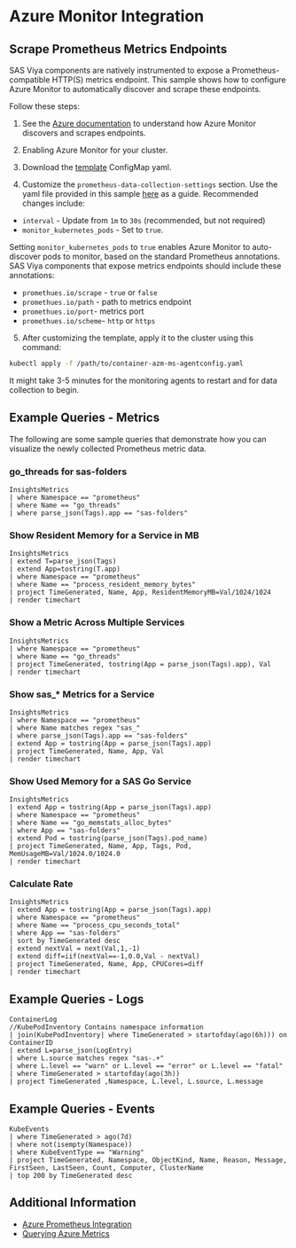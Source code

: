# Azure Monitor Integration

## Scrape Prometheus Metrics Endpoints

SAS Viya components are natively instrumented to expose a Prometheus-compatible
HTTP(S) metrics endpoint. This sample shows how to configure Azure Monitor to automatically discover and scrape these endpoints. 

Follow these steps:

1. See the [Azure documentation](https://docs.microsoft.com/en-us/azure/azure-monitor/insights/container-insights-prometheus-integration)
to understand how Azure Monitor discovers and scrapes endpoints. 

2. Enabling Azure Monitor for your cluster.

3. Download the
[template](https://github.com/microsoft/Docker-Provider/blob/ci_dev/kubernetes/container-azm-ms-agentconfig.yaml)
ConfigMap yaml. 

4. Customize the `prometheus-data-collection-settings` section. Use the yaml file provided in this sample [here](container-azm-ms-agentconfig.yaml) as a guide. Recommended changes include:

* `interval` - Update from `1m` to `30s` (recommended, but not required)
* `monitor_kubernetes_pods` - Set to `true`.

Setting `monitor_kubernetes_pods` to `true` enables Azure Monitor to auto-discover pods to monitor, based on the standard Prometheus annotations. SAS Viya
components that expose metrics endpoints should include these annotations:

* `promethues.io/scrape` - `true` or `false`
* `promethues.io/path` - path to metrics endpoint
* `promethues.io/port`- metrics port
* `promethues.io/scheme`- `http` or `https`

5. After customizing the template, apply it to the cluster using this command:

```bash
kubectl apply -f /path/to/container-azm-ms-agentconfig.yaml
```

It might take 3-5 minutes for the monitoring agents to restart and for data
collection to begin.

## Example Queries - Metrics

The following are some sample queries that demonstrate how you can visualize the newly
collected Prometheus metric data.

### go_threads for sas-folders

```text
InsightsMetrics
| where Namespace == "prometheus"
| where Name == "go_threads"
| where parse_json(Tags).app == "sas-folders"
```

### Show Resident Memory for a Service in MB

```text
InsightsMetrics
| extend T=parse_json(Tags)
| extend App=tostring(T.app)
| where Namespace == "prometheus"
| where Name == "process_resident_memory_bytes"
| project TimeGenerated, Name, App, ResidentMemoryMB=Val/1024/1024
| render timechart
```

### Show a Metric Across Multiple Services

```text
InsightsMetrics
| where Namespace == "prometheus"
| where Name == "go_threads"
| project TimeGenerated, tostring(App = parse_json(Tags).app), Val
| render timechart
```

### Show sas_* Metrics for a Service

```text
InsightsMetrics
| where Namespace == "prometheus"
| where Name matches regex "sas_"
| where parse_json(Tags).app == "sas-folders"
| extend App = tostring(App = parse_json(Tags).app)
| project TimeGenerated, Name, App, Val
| render timechart
```

### Show Used Memory for a SAS Go Service

```text
InsightsMetrics
| extend App = tostring(App = parse_json(Tags).app)
| where Namespace == "prometheus"
| where Name == "go_memstats_alloc_bytes"
| where App == "sas-folders"
| extend Pod = tostring(parse_json(Tags).pod_name)
| project TimeGenerated, Name, App, Tags, Pod, MemUsageMB=Val/1024.0/1024.0
| render timechart
```

### Calculate Rate

```text
InsightsMetrics
| extend App = tostring(App = parse_json(Tags).app)
| where Namespace == "prometheus"
| where Name == "process_cpu_seconds_total"
| where App == "sas-folders"
| sort by TimeGenerated desc
| extend nextVal = next(Val,1,-1)
| extend diff=iif(nextVal==-1,0.0,Val - nextVal)
| project TimeGenerated, Name, App, CPUCores=diff
| render timechart
```

## Example Queries - Logs

```text
ContainerLog
//KubePodInventory Contains namespace information
| join(KubePodInventory| where TimeGenerated > startofday(ago(6h))) on ContainerID
| extend L=parse_json(LogEntry)
| where L.source matches regex "sas-.+"
| where L.level == "warn" or L.level == "error" or L.level == "fatal"
| where TimeGenerated > startofday(ago(3h))
| project TimeGenerated ,Namespace, L.level, L.source, L.message
```

## Example Queries - Events

```text
KubeEvents
| where TimeGenerated > ago(7d)
| where not(isempty(Namespace))
| where KubeEventType == "Warning"
| project TimeGenerated, Namespace, ObjectKind, Name, Reason, Message, FirstSeen, LastSeen, Count, Computer, ClusterName
| top 200 by TimeGenerated desc
```

## Additional Information

* [Azure Prometheus Integration](https://docs.microsoft.com/en-us/azure/azure-monitor/insights/container-insights-prometheus-integration)
* [Querying Azure Metrics](https://docs.microsoft.com/en-us/azure/azure-monitor/insights/container-insights-log-search#search-logs-to-analyze-data)
